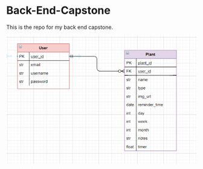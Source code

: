# Back-End-Capstone
This is the repo for my back end capstone.

![Back End Capstone ERD](PlantPalERD.png)
